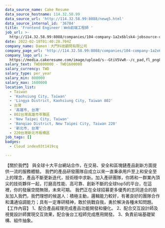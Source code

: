 ```yaml
---
data_source_name: Cake Resume
data_source_hostname: 114.32.58.99
data_source_url: 'http://114.32.58.99:8088/newq5.html'
data_source_internal_id: '36784'
title: 'Frontend Engineer｜Web前端工程師 '
job_url: >-
  http://114.32.58.99:8088/companies/104-company-1a2x6blsk4-jobsource-checkc/jobs/front-end-development-engineer-c9145d
date: 2022-02-18T01:40:28.704Z
company_name: Damen｜大門科技顧問有限公司
company_page_url: 'http://114.32.58.99:8088/companies/104-company-1a2x6blsk4-jobsource-checkc'
company_logo_url: >-
  https://media.cakeresume.com/image/upload/s--GtiV5VwR--/c_pad,fl_png8,h_200,w_200/v1646201383/pofi2jhlu0mntvkhdyiw.png
salary_text: TWD800000 - TWD1600000
salary_currency: TWD
salary_type: per_year
salary_min: 800000
salary_max: 1600000
location_list:
  - Taiwan
  - 'Kaohsiung City, Taiwan'
  - 'Lingya District, Kaohsiung City, Taiwan 802'
  - 台灣
  - '高雄市, 台灣'
  - 802台灣高雄市苓雅區
  - 'New Taipei City, Taiwan'
  - 'Banqiao District, New Taipei City, Taiwan 220'
  - '新北市, 台灣'
  - 220台灣新北市板橋區
job_tags: []
badges:
  - Cloud index03t1419cq

---
```


【關於我們】 與全球十大平台網站合作，在交易、安全和區塊鏈產品創新方面提供一流的服務體驗。 我們的產品研發團隊自成立以來一直秉承用戶至上和安全至上的理念，產品不斷更新迭代，技術穩中求新。加入產研團隊，你將和一群業內頂尖的技術夥伴一起，打磨高性能、高可靠、創新不斷的全球top5的平台，在這裡，你的發展空間無限，未來可期。 我們正在全球招募更多優秀的志同道合的朋友加入我們，我們理想的候選人：積極主動，邏輯能力較好，有著良好的團隊合作和溝通協調能力；具有一定專研精神，敢於挑戰自我，勇於解決各種未知問題。 【工作內容】 1、配合產品經理完成產品功能開發和優化。 2、配合交互設計師及視覺設計師實現交互效果，配合後台工程師完成應用開發。 3、負責前端基礎架構、組件抽象。